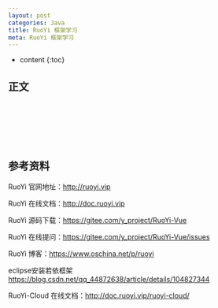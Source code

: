 ```yaml
---
layout: post
categories: Java
title: RuoYi 框架学习
meta: RuoYi 框架学习
---
```

* content
{:toc}

## 正文





<br/><br/><br/><br/><br/>
## 参考资料

RuoYi 官网地址：<http://ruoyi.vip>  

RuoYi 在线文档：<http://doc.ruoyi.vip>  

RuoYi 源码下载：<https://gitee.com/y_project/RuoYi-Vue>  

RuoYi 在线提问：<https://gitee.com/y_project/RuoYi-Vue/issues>  

RuoYi 博客：<https://www.oschina.net/p/ruoyi>

eclipse安装若依框架 <https://blog.csdn.net/qq_44872638/article/details/104827344>

RuoYi-Cloud 在线文档：<http://doc.ruoyi.vip/ruoyi-cloud/>


